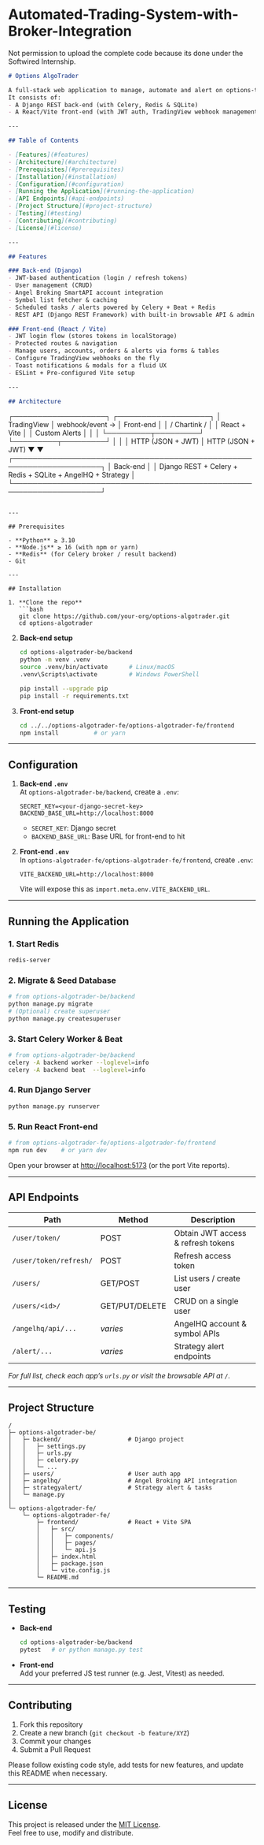 # Automated-Trading-System-with-Broker-Integration

Not permission to upload the complete code because its done under the Softwired Internship.

```markdown
# Options AlgoTrader

A full-stack web application to manage, automate and alert on options-trading strategies.  
It consists of:
- A Django REST back-end (with Celery, Redis & SQLite)  
- A React/Vite front-end (with JWT auth, TradingView webhook management, account & order UIs)

---

## Table of Contents

- [Features](#features)  
- [Architecture](#architecture)  
- [Prerequisites](#prerequisites)  
- [Installation](#installation)  
- [Configuration](#configuration)  
- [Running the Application](#running-the-application)  
- [API Endpoints](#api-endpoints)  
- [Project Structure](#project-structure)  
- [Testing](#testing)  
- [Contributing](#contributing)  
- [License](#license)  

---

## Features

### Back-end (Django)
- JWT-based authentication (login / refresh tokens)  
- User management (CRUD)  
- Angel Broking SmartAPI account integration  
- Symbol list fetcher & caching  
- Scheduled tasks / alerts powered by Celery + Beat + Redis  
- REST API (Django REST Framework) with built-in browsable API & admin UI

### Front-end (React / Vite)
- JWT login flow (stores tokens in localStorage)  
- Protected routes & navigation  
- Manage users, accounts, orders & alerts via forms & tables  
- Configure TradingView webhooks on the fly  
- Toast notifications & modals for a fluid UX  
- ESLint + Pre-configured Vite setup

---

## Architecture

```
┌───────────────────┐ ┌───────────────────┐
│ TradingView │ webhook/event → │ Front-end │
│ / Chartink / │ │ React + Vite │
│ Custom Alerts │ │ │
└─────────┬─────────┘ └─────────┬─────────┘
│ │
│ HTTP (JSON + JWT) │ HTTP (JSON + JWT)
▼ ▼
┌────────────────────────────────────────────────────────────────────┐
│ Back-end │
│ Django REST + Celery + Redis + SQLite + AngelHQ + Strategy │
└────────────────────────────────────────────────────────────────────┘
```

---

## Prerequisites

- **Python** ≥ 3.10  
- **Node.js** ≥ 16 (with npm or yarn)  
- **Redis** (for Celery broker / result backend)  
- Git

---

## Installation

1. **Clone the repo**  
   ```bash
   git clone https://github.com/your-org/options-algotrader.git
   cd options-algotrader
   ```

2. **Back-end setup**  
   ```bash
   cd options-algotrader-be/backend
   python -m venv .venv
   source .venv/bin/activate      # Linux/macOS
   .venv\Scripts\activate         # Windows PowerShell

   pip install --upgrade pip
   pip install -r requirements.txt
   ```

3. **Front-end setup**  
   ```bash
   cd ../../options-algotrader-fe/options-algotrader-fe/frontend
   npm install          # or yarn
   ```

---

## Configuration

1. **Back-end `.env`**  
   At `options-algotrader-be/backend`, create a `.env`:
   ```dotenv
   SECRET_KEY=<your-django-secret-key>
   BACKEND_BASE_URL=http://localhost:8000
   ```
   - `SECRET_KEY`: Django secret  
   - `BACKEND_BASE_URL`: Base URL for front-end to hit  

2. **Front-end `.env`**  
   In `options-algotrader-fe/options-algotrader-fe/frontend`, create `.env`:
   ```dotenv
   VITE_BACKEND_URL=http://localhost:8000
   ```
   Vite will expose this as `import.meta.env.VITE_BACKEND_URL`.

---

## Running the Application

### 1. Start Redis
```bash
redis-server
```

### 2. Migrate & Seed Database
```bash
# from options-algotrader-be/backend
python manage.py migrate
# (Optional) create superuser
python manage.py createsuperuser
```

### 3. Start Celery Worker & Beat
```bash
# from options-algotrader-be/backend
celery -A backend worker --loglevel=info
celery -A backend beat  --loglevel=info
```

### 4. Run Django Server
```bash
python manage.py runserver
```

### 5. Run React Front-end
```bash
# from options-algotrader-fe/options-algotrader-fe/frontend
npm run dev    # or yarn dev
```

Open your browser at [http://localhost:5173](http://localhost:5173) (or the port Vite reports).

---

## API Endpoints

| Path                         | Method | Description                                  |
|------------------------------|--------|----------------------------------------------|
| `/user/token/`               | POST   | Obtain JWT access & refresh tokens           |
| `/user/token/refresh/`       | POST   | Refresh access token                         |
| `/users/`                    | GET/POST | List users / create user                   |
| `/users/<id>/`               | GET/PUT/DELETE | CRUD on a single user                 |
| `/angelhq/api/...`           | *varies* | AngelHQ account & symbol APIs             |
| `/alert/...`                 | *varies* | Strategy alert endpoints                   |

_For full list, check each app’s `urls.py` or visit the browsable API at `/`._

---

## Project Structure

```
/
├─ options-algotrader-be/
│   ├─ backend/                   # Django project
│   │   ├─ settings.py
│   │   ├─ urls.py
│   │   ├─ celery.py
│   │   └─ ...
│   ├─ users/                     # User auth app
│   ├─ angelhq/                   # Angel Broking API integration
│   ├─ strategyalert/             # Strategy alert & tasks
│   └─ manage.py
│
└─ options-algotrader-fe/
    └─ options-algotrader-fe/
        ├─ frontend/              # React + Vite SPA
        │   ├─ src/
        │   │   ├─ components/
        │   │   ├─ pages/
        │   │   └─ api.js
        │   ├─ index.html
        │   ├─ package.json
        │   └─ vite.config.js
        └─ README.md
```

---

## Testing

- **Back-end**  
  ```bash
  cd options-algotrader-be/backend
  pytest   # or python manage.py test
  ```

- **Front-end**  
  Add your preferred JS test runner (e.g. Jest, Vitest) as needed.

---

## Contributing

1. Fork this repository  
2. Create a new branch (`git checkout -b feature/XYZ`)  
3. Commit your changes  
4. Submit a Pull Request  

Please follow existing code style, add tests for new features, and update this README when necessary.

---

## License

This project is released under the [MIT License](LICENSE).  
Feel free to use, modify and distribute.
```
